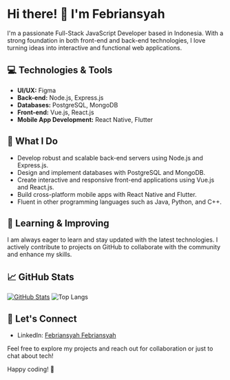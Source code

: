 # Hi there! 👋 I'm Febriansyah

I'm a passionate Full-Stack JavaScript Developer based in Indonesia. With a strong foundation in both front-end and back-end technologies, I love turning ideas into interactive and functional web applications.

## 💻 Technologies & Tools

- **UI/UX:** Figma
- **Back-end:** Node.js, Express.js
- **Databases:** PostgreSQL, MongoDB
- **Front-end:** Vue.js, React.js
- **Mobile App Development:** React Native, Flutter

## 🚀 What I Do

- Develop robust and scalable back-end servers using Node.js and Express.js.
- Design and implement databases with PostgreSQL and MongoDB.
- Create interactive and responsive front-end applications using Vue.js and React.js.
- Build cross-platform mobile apps with React Native and Flutter.
- Fluent in other programming languages such as Java, Python, and C++.

## 🌱 Learning & Improving

I am always eager to learn and stay updated with the latest technologies. I actively contribute to projects on GitHub to collaborate with the community and enhance my skills.

## 📈 GitHub Stats

[![GitHub Stats](https://github-readme-stats.vercel.app/api?username=blackjac7&show_icons=true&count_private=true)](https://github.com/blackjac7)
![Top Langs](https://github-readme-stats.vercel.app/api/top-langs/?username=blackjac7&layout=compact)

## 🤝 Let's Connect

- LinkedIn: [Febriansyah Febriansyah](https://www.linkedin.com/in/febriansyah-dev/)
<!-- - Twitter: [Your Twitter Profile](https://twitter.com/your-twitter-handle) -->

Feel free to explore my projects and reach out for collaboration or just to chat about tech!

Happy coding! 🚀




<!--
**blackjac7/blackjac7** is a ✨ _special_ ✨ repository because its `README.md` (this file) appears on your GitHub profile.

Here are some ideas to get you started:

- 🔭 I’m currently working on ...
- 🌱 I’m currently learning ...
- 👯 I’m looking to collaborate on ...
- 🤔 I’m looking for help with ...
- 💬 Ask me about ...
- 📫 How to reach me: ...
- 😄 Pronouns: ...
- ⚡ Fun fact: ...
-->
